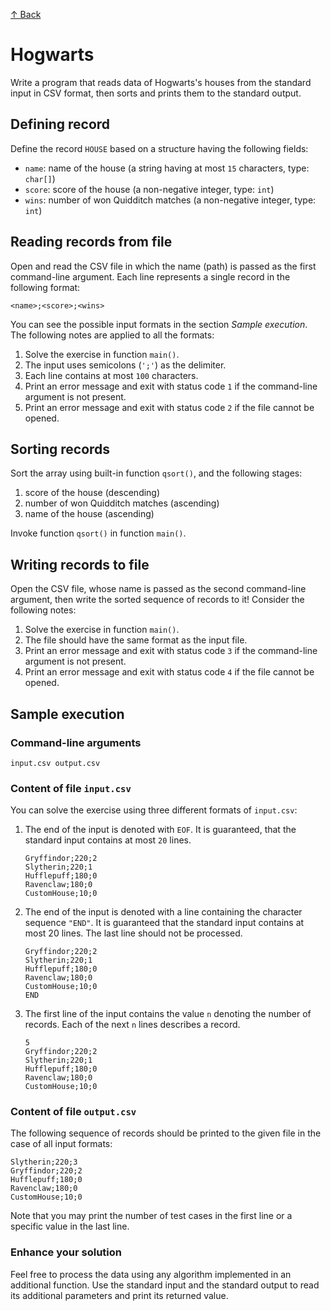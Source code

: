 [↑ Back](../../README.md)

# Hogwarts

Write a program that reads data of Hogwarts's houses from the standard input in CSV format, then sorts and prints them to the standard output.

## Defining record

Define the record `HOUSE` based on a structure having the following fields:

* `name`: name of the house (a string having at most `15` characters, type: `char[]`)
* `score`: score of the house (a non-negative integer, type: `int`)
* `wins`: number of won Quidditch matches (a non-negative integer, type: `int`)

## Reading records from file

Open and read the CSV file in which the name (path) is passed as the first command-line argument. Each line represents a single record in the following format:

```
<name>;<score>;<wins>
```

You can see the possible input formats in the section *Sample execution*. The following notes are applied to all the formats:

1. Solve the exercise in function `main()`.
2. The input uses semicolons (`';'`) as the delimiter.
3. Each line contains at most `100` characters.
4. Print an error message and exit with status code `1` if the command-line argument is not present.
5. Print an error message and exit with status code `2` if the file cannot be opened.

## Sorting records

Sort the array using built-in function `qsort()`, and the following stages:

1. score of the house (descending)
2. number of won Quidditch matches (ascending)
3. name of the house (ascending)

Invoke function `qsort()` in function `main()`.

## Writing records to file

Open the CSV file, whose name is passed as the second command-line argument, then write the sorted sequence of records to it! Consider the following notes:

1. Solve the exercise in function `main()`.
2. The file should have the same format as the input file.
3. Print an error message and exit with status code `3` if the command-line argument is not present.
4. Print an error message and exit with status code `4` if the file cannot be opened.

## Sample execution

### Command-line arguments

```
input.csv output.csv
```

### Content of file `input.csv`

You can solve the exercise using three different formats of `input.csv`:

1. The end of the input is denoted with `EOF`. It is guaranteed, that the standard input contains at most `20` lines.

    ```
    Gryffindor;220;2
    Slytherin;220;1
    Hufflepuff;180;0
    Ravenclaw;180;0
    CustomHouse;10;0
    ```

2. The end of the input is denoted with a line containing the character sequence `"END"`. It is guaranteed that the standard input contains at most 20 lines. The last line should not be processed.

    ```
    Gryffindor;220;2
    Slytherin;220;1
    Hufflepuff;180;0
    Ravenclaw;180;0
    CustomHouse;10;0
    END
    ```

3. The first line of the input contains the value `n` denoting the number of records. Each of the next `n` lines describes a record.

    ```
    5
    Gryffindor;220;2
    Slytherin;220;1
    Hufflepuff;180;0
    Ravenclaw;180;0
    CustomHouse;10;0
    ```

### Content of file `output.csv`

The following sequence of records should be printed to the given file in the case of all input formats:

```
Slytherin;220;3
Gryffindor;220;2
Hufflepuff;180;0
Ravenclaw;180;0
CustomHouse;10;0
```

Note that you may print the number of test cases in the first line or a specific value in the last line.

### Enhance your solution

Feel free to process the data using any algorithm implemented in an additional function. Use the standard input and the standard output to read its additional parameters and print its returned value.
